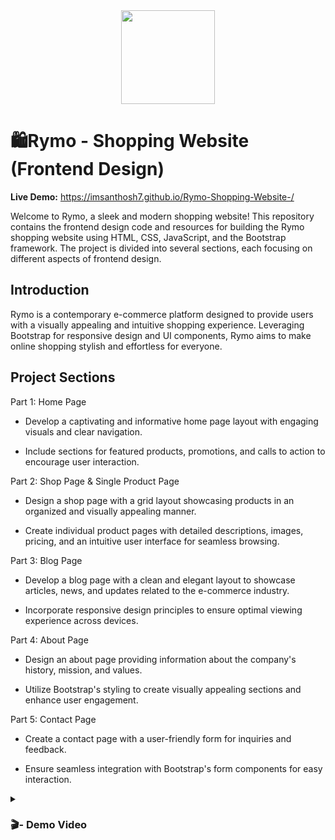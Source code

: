 <div align='center'><img style="width:150px" src='https://github.com/imsanthosh7/Rymo-Shopping-Website-/assets/154437536/3630694a-0172-4092-a2f9-69e67af592f7'/></div>

# 🛍️Rymo - Shopping Website (Frontend Design)

**Live Demo:**  https://imsanthosh7.github.io/Rymo-Shopping-Website-/

Welcome to Rymo, a sleek and modern shopping website! This repository contains the frontend design code and resources for building the Rymo shopping website using HTML, CSS, JavaScript, and the Bootstrap framework. The project is divided into several sections, each focusing on different aspects of frontend design.


## Introduction

Rymo is a contemporary e-commerce platform designed to provide users with a visually appealing and intuitive shopping experience. Leveraging Bootstrap for responsive design and UI components, Rymo aims to make online shopping stylish and effortless for everyone.
## Project Sections
<bold>Part 1: Home Page</blod>

- Develop a captivating and informative home page layout with engaging visuals and clear navigation.

- Include sections for featured products, promotions, and calls to action to encourage user interaction.

<blod>Part 2: Shop Page & Single Product Page</blod>

- Design a shop page with a grid layout showcasing products in an organized and visually appealing manner.

- Create individual product pages with detailed descriptions, images, pricing, and an intuitive user interface for seamless browsing.

<blod>Part 3: Blog Page</blod>

- Develop a blog page with a clean and elegant layout to showcase articles, news, and updates related to the e-commerce industry.

- Incorporate responsive design principles to ensure optimal viewing experience across devices.

<blod>Part 4: About Page</blod>

- Design an about page providing information about the company's history, mission, and values.

- Utilize Bootstrap's styling to create visually appealing sections and enhance user engagement.

<blod>Part 5: Contact Page</blod>

- Create a contact page with a user-friendly form for inquiries and feedback.

- Ensure seamless integration with Bootstrap's form components for easy interaction.

<details>
<summary><h3> 🎬- Demo Video </h3></summary>
<video src="https://github.com/imsanthosh7/Rymo-Shopping-Website-/assets/154437536/f12ca9e8-3540-4b7b-8b2d-cebd936d6b38" controls="controls" >
</video>
</details>
